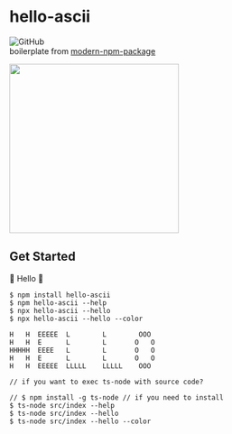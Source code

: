 # hello-ascii

![GitHub](https://img.shields.io/github/license/clarkio/simple-npm-package)  
boilerplate from [modern-npm-package](https://github.com/snyk-snippets/modern-npm-package)

<img src="https://github.com/dusunax/packages/assets/94776135/74d273a4-6d05-4501-8bb7-f16be2a2546a" width="300">

## Get Started

🔡 Hello 🔢

```
$ npm install hello-ascii
$ npm hello-ascii --help
$ npx hello-ascii --hello
$ npx hello-ascii --hello --color

H   H  EEEEE  L        L        OOO
H   H  E      L        L       O   O
HHHHH  EEEE   L        L       O   O
H   H  E      L        L       O   O
H   H  EEEEE  LLLLL    LLLLL    OOO
```

```
// if you want to exec ts-node with source code?

// $ npm install -g ts-node // if you need to install
$ ts-node src/index --help
$ ts-node src/index --hello
$ ts-node src/index --hello --color
```
